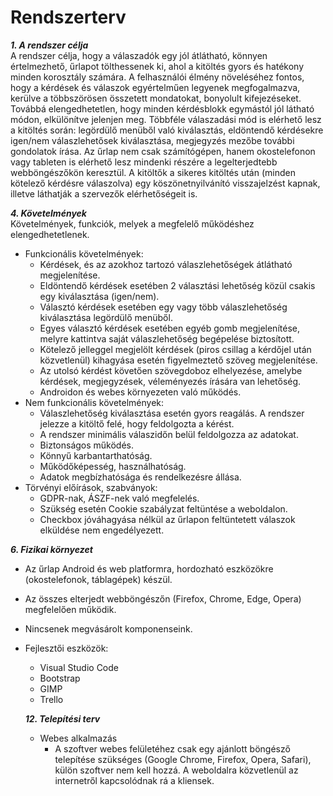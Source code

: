# Rendszerterv

***1. A rendszer célja***<br>
A rendszer célja, hogy a válaszadók egy jól átlátható, könnyen értelmezhető, űrlapot tölthessenek ki, ahol a kitöltés gyors és hatékony minden korosztály számára. A felhasználói élmény növeléséhez fontos, hogy a kérdések és válaszok egyértelműen legyenek megfogalmazva, kerülve a többszörösen összetett mondatokat, bonyolult kifejezéseket. Továbbá elengedhetetlen, hogy minden kérdésblokk egymástól jól látható módon, elkülönítve jelenjen meg. Többféle válaszadási mód is elérhető lesz a kitöltés során: legördülő menüből való kiválasztás, eldöntendő kérdésekre igen/nem válaszlehetősek kiválasztása, megjegyzés mezőbe további gondolatok írása. Az űrlap nem csak számítógépen, hanem okostelefonon vagy tableten is elérhető lesz mindenki részére a legelterjedtebb webböngészőkön keresztül. A kitöltők a sikeres kitöltés után (minden kötelező kérdésre válaszolva) egy köszönetnyilvánító visszajelzést kapnak, illetve láthatják a szervezők elérhetőségeit is.

***4. Követelmények***<br>
Követelmények, funkciók, melyek a megfelelő működéshez elengedhetetlenek.
- Funkcionális követelmények:
  - Kérdések, és az azokhoz tartozó válaszlehetőségek átlátható megjelenítése.
  - Eldöntendő kérdések esetében 2 választási lehetőség közül csakis egy kiválasztása (igen/nem).
  - Választó kérdések esetében egy vagy több válaszlehetőség kiválasztása legördülő menüből.
  - Egyes választó kérdések esetében egyéb gomb megjelenítése, melyre kattintva saját válaszlehetőség begépelése biztosított.
  - Kötelező jelleggel megjelölt kérdések (piros csillag a kérdőjel után közvetlenül) kihagyása esetén figyelmeztető szöveg megjelenítése.
  - Az utolsó kérdést követően szövegdoboz elhelyezése, amelybe kérdések, megjegyzések, véleményezés írására van lehetőség.
  - Androidon és webes környezeten való működés.
- Nem funkcionális követelmények:
  - Válaszlehetőség kiválasztása esetén gyors reagálás. A rendszer jelezze a kitöltő felé, hogy feldolgozta a kérést.
  - A rendszer minimális válaszidőn belül feldolgozza az adatokat.
  - Biztonságos működés.
  - Könnyű karbantarthatóság.
  - Működőképesség, használhatóság.
  - Adatok megbízhatósága és rendelkezésre állása.
- Törvényi előírások, szabványok:
  - GDPR-nak, ÁSZF-nek való megfelelés.
  - Szükség esetén Cookie szabályzat feltüntése a weboldalon.
  - Checkbox jóváhagyása nélkül az űrlapon feltüntetett válaszok elküldése nem engedélyezett. 

***6. Fizikai környezet***<br>
- Az űrlap Android és web platformra, hordozható eszközökre (okostelefonok, táblagépek) készül.
- Az összes elterjedt webböngészőn (Firefox, Chrome, Edge, Opera) megfelelően működik.
- Nincsenek megvásárolt komponenseink.
- Fejlesztői eszközök:
  - Visual Studio Code
  - Bootstrap
  - GIMP
  - Trello

  ***12. Telepítési terv***<br>
  - Webes alkalmazás
    - A szoftver webes felületéhez csak egy ajánlott böngésző telepítése szükséges (Google Chrome, Firefox, Opera, Safari), külön szoftver nem kell hozzá. A weboldalra közvetlenül
    az internetről kapcsolódnak rá a kliensek.